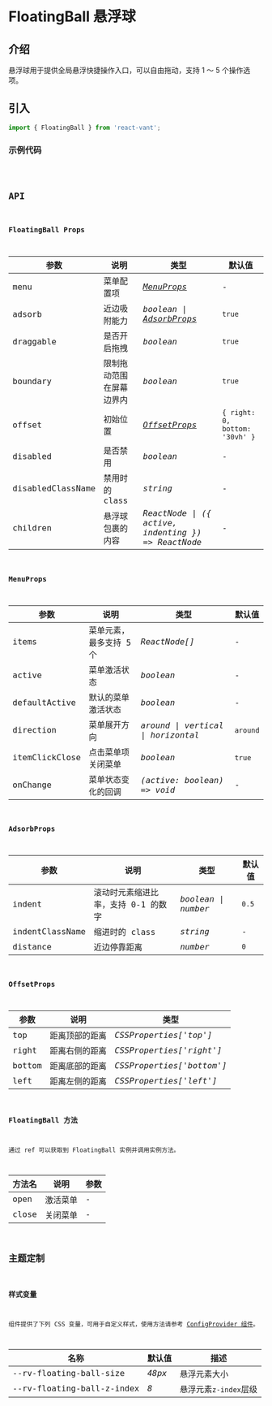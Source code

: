 # FloatingBall 悬浮球

## 介绍

悬浮球用于提供全局悬浮快捷操作入口，可以自由拖动，支持 1 ～ 5 个操作选项。

## 引入

```js
import { FloatingBall } from 'react-vant';
```

### 示例代码

<code title="基础示例" src="./demo/base.tsx" />

## API

### FloatingBall Props

| 参数 | 说明 | 类型 | 默认值 |
| --- | --- | --- | --- |
| menu | 菜单配置项 | _[MenuProps](#menuprops)_ | - |
| adsorb | 近边吸附能力 | _boolean \| [AdsorbProps](#adsorbprops)_ | `true` |
| draggable | 是否开启拖拽 | _boolean_ | `true` |
| boundary | 限制拖动范围在屏幕边界内 | _boolean_ | `true` |
| offset | 初始位置 | _[OffsetProps](#offsetprops)_ | `{ right: 0, bottom: '30vh' }` |
| disabled | 是否禁用 | _boolean_ | - |
| disabledClassName | 禁用时的 class | _string_ | - |
| children | 悬浮球包裹的内容 | _ReactNode \| ({ active, indenting }) => ReactNode_ | - |

### MenuProps

| 参数 | 说明 | 类型 | 默认值 |
| --- | --- | --- | --- |
| items | 菜单元素，最多支持 5 个 | _ReactNode[]_ | - |
| active | 菜单激活状态 | _boolean_ | - |
| defaultActive | 默认的菜单激活状态 | _boolean_ | - |
| direction | 菜单展开方向 | _around \| vertical \| horizontal_ | `around` |
| itemClickClose | 点击菜单项关闭菜单 | _boolean_ | `true` |
| onChange | 菜单状态变化的回调 | _(active: boolean) => void_ | - |

### AdsorbProps

| 参数 | 说明 | 类型 | 默认值 |
| --- | --- | --- | --- |
| indent | 滚动时元素缩进比率，支持 0-1 的数字 | _boolean \| number_ | `0.5` |
| indentClassName | 缩进时的 class | _string_ | - |
| distance | 近边停靠距离 | _number_ | `0` |

### OffsetProps

| 参数   | 说明           | 类型                      |
| ------ | -------------- | ------------------------- |
| top    | 距离顶部的距离 | _CSSProperties['top']_    |
| right  | 距离右侧的距离 | _CSSProperties['right']_  |
| bottom | 距离底部的距离 | _CSSProperties['bottom']_ |
| left   | 距离左侧的距离 | _CSSProperties['left']_   |

### FloatingBall 方法

通过 ref 可以获取到 FloatingBall 实例并调用实例方法。

| 方法名 | 说明     | 参数 |
| ------ | -------- | ---- |
| open   | 激活菜单 | -    |
| close  | 关闭菜单 | -    |

## 主题定制

### 样式变量

组件提供了下列 CSS 变量，可用于自定义样式，使用方法请参考 [ConfigProvider 组件](/components/config-provider)。

| 名称                       | 默认值 | 描述                  |
| -------------------------- | ------ | --------------------- |
| --rv-floating-ball-size    | _48px_ | 悬浮元素大小          |
| --rv-floating-ball-z-index | _8_    | 悬浮元素`z-index`层级 |
